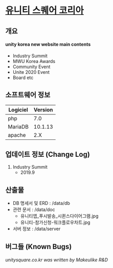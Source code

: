 [유니티 스퀘어 코리아](https://unitysquare.co.kr)
=================================================


개요
----
#### unity korea new website main contents

 - Industry Summit 
 - MWU Korea Awards
 - Community Event
 - Unite 2020 Event
 - Board etc




소프트웨어 정보
---------------
| Logiciel | Version |
|----------|---------|
| php	     | 7.0     |
| MariaDB  | 10.1.13 |
| apache   | 2.X     |




업데이트 정보 (Change Log)
--------------------------
1. Industry Summit 
	- 2019.9



산출물
------
* DB 명세서 및 ERD : /data/db
* 관련 문서 : /data/doc
	- 유니티앱_푸시발송_시퀸스다이어그램.jpg
	- 유니티-참가신청-워크플로우차트.jpg
* 서버 정보 : /data/server



버그들 (Known Bugs)
-------------------



###### unitysquare.co.kr was written by Makeulike R&D
